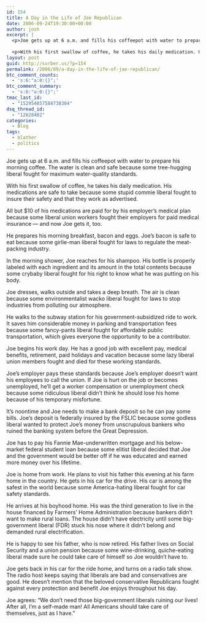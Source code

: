 ```yaml
---
id: 154
title: A Day in the Life of Joe Republican
date: 2006-09-24T19:30:00+00:00
author: josh
excerpt: |
  <p>Joe gets up at 6 a.m. and fills his coffeepot with water to prepare his morning coffee. The water is clean and safe because some tree-hugging liberal fought for maximum water-quality standards.</p>
  
  <p>With his first swallow of coffee, he takes his daily medication. His medications are safe to take because some stupid commie liberal fought to insure their safety and that they work as advertised.</p>
layout: post
guid: http://surber.us/?p=154
permalink: /2006/09/a-day-in-the-life-of-joe-republican/
btc_comment_counts:
  - 's:6:"a:0:{}";'
btc_comment_summary:
  - 's:6:"a:0:{}";'
tmac_last_id:
  - "152954857584738304"
dsq_thread_id:
  - "12628482"
categories:
  - Blog
tags:
  - blather
  - politics
---
```

Joe gets up at 6 a.m. and fills his coffeepot with water to prepare his morning coffee. The water is clean and safe because some tree-hugging liberal fought for maximum water-quality standards.

With his first swallow of coffee, he takes his daily medication. His medications are safe to take because some stupid commie liberal fought to insure their safety and that they work as advertised.

<!--more-->All but $10 of his medications are paid for by his employer&#8217;s medical plan because some liberal union workers fought their employers for paid medical insurance &#8212; and now Joe gets it, too.

He prepares his morning breakfast, bacon and eggs. Joe&#8217;s bacon is safe to eat because some girlie-man liberal fought for laws to regulate the meat-packing industry.

In the morning shower, Joe reaches for his shampoo. His bottle is properly labeled with each ingredient and its amount in the total contents because some crybaby liberal fought for his right to know what he was putting on his body.

Joe dresses, walks outside and takes a deep breath. The air is clean because some environmentalist wacko liberal fought for laws to stop industries from polluting our atmosphere.

He walks to the subway station for his government-subsidized ride to work. It saves him considerable money in parking and transportation fees because some fancy-pants liberal fought for affordable public transportation, which gives everyone the opportunity to be a contributor.

Joe begins his work day. He has a good job with excellent pay, medical benefits, retirement, paid holidays and vacation because some lazy liberal union members fought and died for these working standards.

Joe&#8217;s employer pays these standards because Joe&#8217;s employer doesn&#8217;t want his employees to call the union. If Joe is hurt on the job or becomes unemployed, he&#8217;ll get a worker compensation or unemployment check because some ridiculous liberal didn&#8217;t think he should lose his home because of his temporary misfortune.

It&#8217;s noontime and Joe needs to make a bank deposit so he can pay some bills. Joe&#8217;s deposit is federally insured by the <span class=&#8221;caps&#8221;>FSLIC</span> because some godless liberal wanted to protect Joe&#8217;s money from unscrupulous bankers who ruined the banking system before the Great Depression.

Joe has to pay his Fannie Mae-underwritten mortgage and his below-market federal student loan because some elitist liberal decided that Joe and the government would be better off if he was educated and earned more money over his lifetime.

Joe is home from work. He plans to visit his father this evening at his farm home in the country. He gets in his car for the drive. His car is among the safest in the world because some America-hating liberal fought for car safety standards.

He arrives at his boyhood home. His was the third generation to live in the house financed by Farmers&#8217; Home Administration because bankers didn&#8217;t want to make rural loans. The house didn&#8217;t have electricity until some big-government liberal (FDR) stuck his nose where it didn&#8217;t belong and demanded rural electrification.

He is happy to see his father, who is now retired. His father lives on Social Security and a union pension because some wine-drinking, quiche-eating liberal made sure he could take care of himself so Joe wouldn&#8217;t have to.

Joe gets back in his car for the ride home, and turns on a radio talk show. The radio host keeps saying that liberals are bad and conservatives are good. He doesn&#8217;t mention that the beloved conservative Republicans fought against every protection and benefit Joe enjoys throughout his day.

Joe agrees: &#8220;We don&#8217;t need those big-government liberals ruining our lives! After all, I&#8217;m a self-made man! All Americans should take care of themselves, just as I have.&#8221;